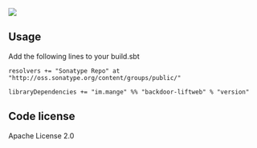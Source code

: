 <a href="https://travis-ci.org/alltonp/backdoor-liftweb" target="_blank"><img src="https://travis-ci.org/alltonp/backdoor-liftweb.png?branch=master"></a>

Usage
-----
Add the following lines to your build.sbt

    resolvers += "Sonatype Repo" at "http://oss.sonatype.org/content/groups/public/"

    libraryDependencies += "im.mange" %% "backdoor-liftweb" % "version"


Code license
------------
Apache License 2.0

